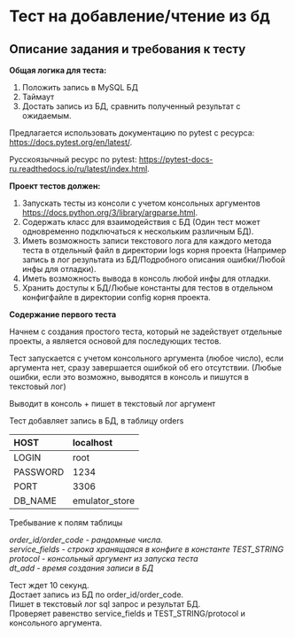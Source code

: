 # Тест на добавление/чтение из бд
## Описание задания и требования к тесту
**Общая логика для теста:**
   1) Положить запись в MySQL БД
   2) Таймаут
   3) Достать запись из БД, сравнить полученный результат с ожидаемым.

Предлагается использовать документацию по pytest с ресурса: https://docs.pytest.org/en/latest/.

Русскоязычный ресурс по pytest: https://pytest-docs-ru.readthedocs.io/ru/latest/index.html.

**Проект тестов должен:**
   1) Запускать тесты из консоли с учетом консольных аргументов https://docs.python.org/3/library/argparse.html.
   2) Содержать класс для взаимодействия с БД (Один тест может одновременно подключаться к нескольким различным БД).
   3) Иметь возможность записи  текстового лога для каждого метода теста в отдельный файл в директории logs корня проекта (Например запись в лог результата из БД/Подробного описания ошибки/Любой инфы для отладки).
   4) Иметь возможность вывода в консоль любой инфы для отладки.
   5) Хранить доступы к БД/Любые константы для тестов в отдельном конфигфайле в директории config корня проекта.

**Содержание первого теста**

Начнем с создания простого теста, который не задействует отдельные проекты, а является основой для последующих тестов.

Тест запускается с учетом консольного аргумента (любое число), если аргумента нет, сразу завершается ошибкой об его отсутствии.
(Любые ошибки, если это возможно, выводятся в консоль и пишутся в текстовый лог)

Выводит в консоль + пишет в текстовый лог аргумент

Тест добавляет запись в БД, в таблицу orders

| HOST| localhost |
| :------------- |:------------------|
| LOGIN      | root |
| PASSWORD  | 1234  |
| PORT   | 3306         |
| DB_NAME   | emulator_store        |
  
  
Требывание к полям таблицы

*order_id/order_code  - рандомные числа.*  
*service_fields - строка хранящаяся в конфиге в константе TEST_STRING*  
*protocol - консольный аргумент из запуска теста*  
*dt_add - время создания записи в БД*  

Тест ждет 10 секунд.  
Достает запись из БД по order_id/order_code.  
Пишет в текстовый лог sql запрос и результат БД.  
Проверяет равенство service_fields и TEST_STRING/protocol и консольного аргумента.  
